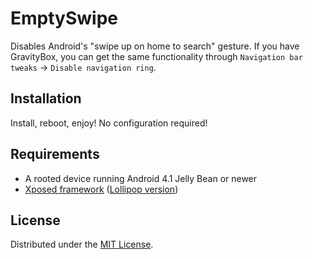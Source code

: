 # EmptySwipe

Disables Android's "swipe up on home to search" gesture. If you have GravityBox, you can get the same 
functionality through `Navigation bar tweaks` -> `Disable navigation ring`.

## Installation

Install, reboot, enjoy! No configuration required!

## Requirements

- A rooted device running Android 4.1 Jelly Bean or newer
- [Xposed framework](http://forum.xda-developers.com/xposed/xposed-installer-versions-changelog-t2714053)
  ([Lollipop version](http://forum.xda-developers.com/showthread.php?t=3034811))

## License

Distributed under the [MIT License](http://opensource.org/licenses/MIT).
